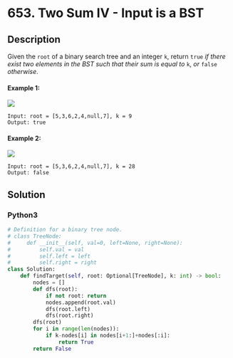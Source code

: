 # 653. Two Sum IV - Input is a BST

## Description
Given the `root` of a binary search tree and an integer `k`, return `true` *if there exist two elements in the BST such that their sum is equal to* `k`, *or* `false` *otherwise*.

#### Example 1:
![](https://assets.leetcode.com/uploads/2020/09/21/sum_tree_1.jpg)
```
Input: root = [5,3,6,2,4,null,7], k = 9
Output: true
```

#### Example 2:
![](https://assets.leetcode.com/uploads/2020/09/21/sum_tree_2.jpg)
```
Input: root = [5,3,6,2,4,null,7], k = 28
Output: false
```


## Solution

### Python3
```python
# Definition for a binary tree node.
# class TreeNode:
#     def __init__(self, val=0, left=None, right=None):
#         self.val = val
#         self.left = left
#         self.right = right
class Solution:
    def findTarget(self, root: Optional[TreeNode], k: int) -> bool:
        nodes = []
        def dfs(root):
            if not root: return
            nodes.append(root.val)
            dfs(root.left)
            dfs(root.right)
        dfs(root)
        for i in range(len(nodes)):
            if k-nodes[i] in nodes[i+1:]+nodes[:i]:
                return True
        return False
```